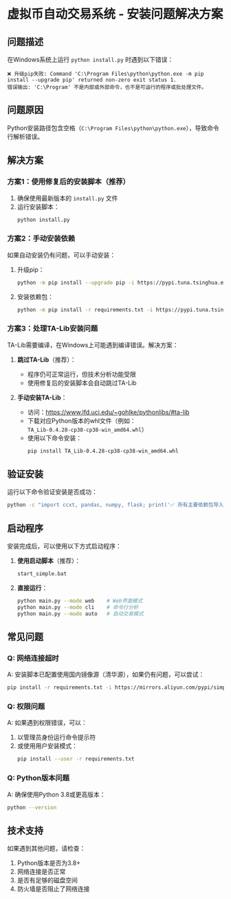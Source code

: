 # 虚拟币自动交易系统 - 安装问题解决方案

## 问题描述
在Windows系统上运行 `python install.py` 时遇到以下错误：
```
❌ 升级pip失败: Command 'C:\Program Files\python\python.exe -m pip install --upgrade pip' returned non-zero exit status 1.
错误输出: 'C:\Program' 不是内部或外部命令，也不是可运行的程序或批处理文件。
```

## 问题原因
Python安装路径包含空格（`C:\Program Files\python\python.exe`），导致命令行解析错误。

## 解决方案

### 方案1：使用修复后的安装脚本（推荐）
1. 确保使用最新版本的 `install.py` 文件
2. 运行安装脚本：
   ```bash
   python install.py
   ```

### 方案2：手动安装依赖
如果自动安装仍有问题，可以手动安装：

1. 升级pip：
   ```bash
   python -m pip install --upgrade pip -i https://pypi.tuna.tsinghua.edu.cn/simple/
   ```

2. 安装依赖包：
   ```bash
   python -m pip install -r requirements.txt -i https://pypi.tuna.tsinghua.edu.cn/simple/
   ```

### 方案3：处理TA-Lib安装问题
TA-Lib需要编译，在Windows上可能遇到编译错误。解决方案：

1. **跳过TA-Lib**（推荐）：
   - 程序仍可正常运行，但技术分析功能受限
   - 使用修复后的安装脚本会自动跳过TA-Lib

2. **手动安装TA-Lib**：
   - 访问：https://www.lfd.uci.edu/~gohlke/pythonlibs/#ta-lib
   - 下载对应Python版本的whl文件（例如：`TA_Lib‑0.4.28‑cp38‑cp38‑win_amd64.whl`）
   - 使用以下命令安装：
     ```bash
     pip install TA_Lib‑0.4.28‑cp38‑cp38‑win_amd64.whl
     ```

## 验证安装
运行以下命令验证安装是否成功：
```bash
python -c "import ccxt, pandas, numpy, flask; print('✅ 所有主要依赖包导入成功！')"
```

## 启动程序
安装完成后，可以使用以下方式启动程序：

1. **使用启动脚本**（推荐）：
   ```bash
   start_simple.bat
   ```

2. **直接运行**：
   ```bash
   python main.py --mode web    # Web界面模式
   python main.py --mode cli    # 命令行分析
   python main.py --mode auto   # 自动交易模式
   ```

## 常见问题

### Q: 网络连接超时
A: 安装脚本已配置使用国内镜像源（清华源），如果仍有问题，可以尝试：
```bash
pip install -r requirements.txt -i https://mirrors.aliyun.com/pypi/simple/
```

### Q: 权限问题
A: 如果遇到权限错误，可以：
1. 以管理员身份运行命令提示符
2. 或使用用户安装模式：
   ```bash
   pip install --user -r requirements.txt
   ```

### Q: Python版本问题
A: 确保使用Python 3.8或更高版本：
```bash
python --version
```

## 技术支持
如果遇到其他问题，请检查：
1. Python版本是否为3.8+
2. 网络连接是否正常
3. 是否有足够的磁盘空间
4. 防火墙是否阻止了网络连接 